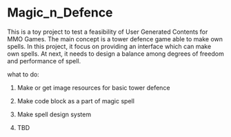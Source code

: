 # Magic_n_Defence
This is a toy project to test a feasibility of User Generated Contents for MMO Games.
The main concept is a tower defence game able to make own spells.
In this project, it focus on providing an interface which can make own spells.
At next, it needs to design a balance among degrees of freedom and performance of spell.

what to do:
1. Make or get image resources for basic tower defence

2. Make code block as a part of magic spell

3. Make spell design system

4. TBD
